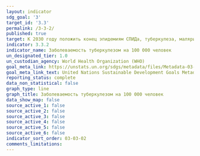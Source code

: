 ```yaml
---
layout: indicator
sdg_goal: '3'
target_id: '3.3'
permalink: /3-3-2/
published: true
target: К 2030 году положить конец эпидемиям СПИДа, туберкулеза, малярии и тропических болезней, которым не уделяется должного внимания, и обеспечить борьбу с гепатитом, заболеваниями, передаваемыми через воду, и другими инфекционными заболеваниями
indicator: 3.3.2
indicator_name: Заболеваемость туберкулезом на 100 000 человек
un_designated_tier: 1.0
un_custodian_agency: World Health Organization (WHO)
goal_meta_link: https://unstats.un.org/sdgs/metadata/files/Metadata-03-03-02.pdf
goal_meta_link_text: United Nations Sustainable Development Goals Metadata (PDF 61 KB)
reporting_status: complete
data_non_statistical: false
graph_type: line
graph_title: Заболеваемость туберкулезом на 100 000 человек
data_show_map: false
source_active_1: false
source_active_2: false
source_active_3: false
source_active_4: false
source_active_5: false
source_active_6: false
indicator_sort_order: 03-03-02
comments_limitations: 
---
```

